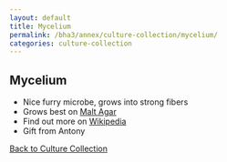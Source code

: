 ```yaml
---
layout: default
title: Mycelium
permalink: /bha3/annex/culture-collection/mycelium/
categories: culture-collection
---
```


## Mycelium

* Nice furry microbe, grows into strong fibers
* Grows best on [Malt Agar](/bha3/annex/cultivation-media/malt-agar/)
* Find out more on [Wikipedia](https://en.wikipedia.org/wiki/Mycelium)
* Gift from Antony

[Back to Culture Collection](/bha3/annex/culture-collection/)
